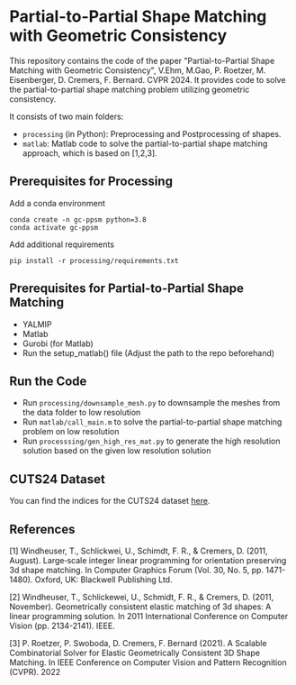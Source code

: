 # Partial-to-Partial Shape Matching with Geometric Consistency

This repository contains the code of the paper 
"Partial-to-Partial Shape Matching with Geometric Consistency", V.Ehm, M.Gao, P. Roetzer, M. Eisenberger, D. Cremers, F. Bernard. CVPR 2024.
It provides code to solve the partial-to-partial shape matching problem utilizing geometric consistency. 

It consists of two main folders: 
- `processing` (in Python): Preprocessing and Postprocessing of shapes. 
- `matlab`: Matlab code to solve the partial-to-partial shape matching approach, which is based on [1,2,3]. 


## Prerequisites for Processing
Add a conda environment 
````
conda create -n gc-ppsm python=3.8
conda activate gc-ppsm
````
Add additional requirements
````
pip install -r processing/requirements.txt
````

## Prerequisites for Partial-to-Partial Shape Matching
- YALMIP 
- Matlab
- Gurobi (for Matlab) 
- Run the setup_matlab() file (Adjust the path to the repo beforehand)

## Run the Code 
- Run `processing/downsample_mesh.py` to downsample the meshes from the data folder to low resolution
- Run `matlab/call_main.m` to solve the partial-to-partial shape matching problem on low resolution
- Run `processsing/gen_high_res_mat.py` to generate the high resolution solution based on the given low resolution solution

## CUTS24 Dataset
You can find the indices for the CUTS24 dataset [here](https://github.com/vikiehm/geometrically-consistent-partial-partial-shape-matching).

## References 
[1] Windheuser, T., Schlickwei, U., Schimdt, F. R., & Cremers, D. (2011, August). Large‐scale integer linear programming for orientation preserving 3d shape matching. In Computer Graphics Forum (Vol. 30, No. 5, pp. 1471-1480). Oxford, UK: Blackwell Publishing Ltd.

[2] Windheuser, T., Schlickewei, U., Schmidt, F. R., & Cremers, D. (2011, November). Geometrically consistent elastic matching of 3d shapes: A linear programming solution. In 2011 International Conference on Computer Vision (pp. 2134-2141). IEEE.

[3] P. Roetzer, P. Swoboda, D. Cremers, F. Bernard (2021). A Scalable Combinatorial Solver for Elastic Geometrically Consistent 3D Shape Matching. In IEEE Conference on Computer Vision and Pattern Recognition (CVPR). 2022
